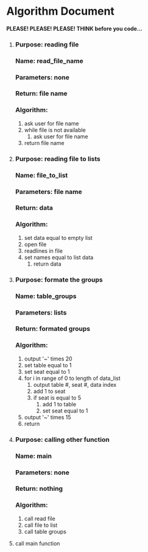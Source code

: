 # Algorithm Document
#### PLEASE! PLEASE! PLEASE! THINK before you code...


1. ### Purpose: reading file
    ### Name: read_file_name
    ### Parameters: none
    ### Return: file name
    ### Algorithm: 
   1. ask user for file name
   2. while file is not available 
      1. ask user for file name
   3. return file name

2. ### Purpose: reading file to lists
    ### Name: file_to_list
    ### Parameters: file name
    ### Return: data
    ### Algorithm:
   1. set data equal to empty list
   2. open file
   3. readlines in file
   4. set names equal to list data
      1. return data

   
1. ### Purpose: formate the groups
    ### Name: table_groups
    ### Parameters: lists
    ### Return: formated groups
    ### Algorithm:
   1. output '~' times 20
   2. set table equal to 1
   3. set seat equal to 1
   4. for i in range of 0 to length of data_list
      1. output table #, seat #, data index
      2. add 1 to seat
      3. if seat is equal to 5
         1. add 1 to table
         2. set seat equal to 1
   5. output '~' times 15
   6. return

2. ### Purpose: calling other function
    ### Name: main
    ### Parameters: none
    ### Return: nothing
    ### Algorithm:
   1. call read file
   2. call file to list
   3. call table groups

3. call main function
